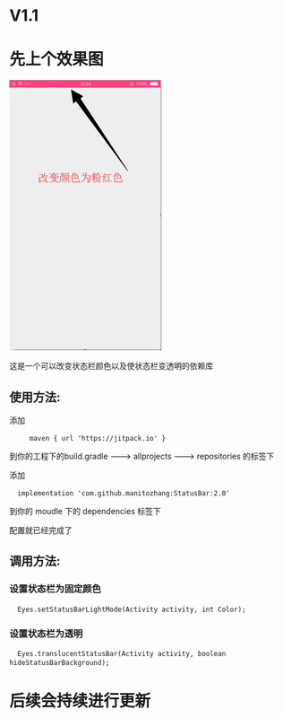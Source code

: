 # V1.1 #

# 先上个效果图 #

![效果图](https://github.com/manitozhang/StatusBar/blob/master/statusbar/src/main/res/drawable/show.png)


这是一个可以改变状态栏颜色以及使状态栏变透明的依赖库

## 使用方法: ##

添加  

         maven { url 'https://jitpack.io' } 
        
        
到你的工程下的build.gradle ---> allprojects ---> repositories 的标签下


添加

      implementation 'com.github.manitozhang:StatusBar:2.0'

到你的 moudle 下的 dependencies 标签下

配置就已经完成了

## 调用方法: ##

   ### 设置状态栏为固定颜色 ###
      Eyes.setStatusBarLightMode(Activity activity, int Color); 
      
      
   ### 设置状态栏为透明 ###
      Eyes.translucentStatusBar(Activity activity, boolean hideStatusBarBackground);
      
      
 # 后续会持续进行更新 #
        
        
